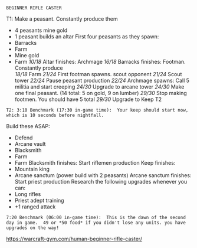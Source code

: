 ﻿`BEGINNER RIFLE CASTER`

T1: Make a peasant. Constantly produce them
- 4 peasants mine gold
- 1 peasant builds an altar
First four peasants as they spawn:
- Barracks
- Farm
- Mine gold
- Farm
*10/18* Altar finishes: Archmage
*16/18* Barracks finishes: Footman. Constantly produce  
*18/18* Farm
*21/24* First footman spawns. scout opponent
*21/24* Scout tower
*22/24* Pause peasant production
*22/24* Archmage spawns: Call 5 militia and start creeping 
*24/30* Upgrade to arcane tower
*24/30* Make one final peasant. 
	(14 total: 5 on gold, 9 on lumber)
*29/30* Stop making footmen. You should have 5 total
*29/30* Upgrade to Keep T2

`T2: 3:10 Benchmark (17:30 in-game time): 
	Your keep should start now, which is 10 seconds before nightfall.`

Build these ASAP: 
- Defend
- Arcane vault
- Blacksmith
- Farm
- Farm
Blacksmith finishes: Start riflemen production 
Keep finishes:
- Mountain king
- Arcane sanctum (power build with 2 peasants) 
Arcane sanctum finishes: Start priest production
Research the following upgrades whenever you can:
- Long rifles
- Priest adept training
- +1 ranged attack

`7:20 Benchmark (06:00 in-game time): 
This is the dawn of the second day in game. 
49 or *50 food* if you didn't lose any units.
you have upgrades on the way!`

https://warcraft-gym.com/human-beginner-rifle-caster/